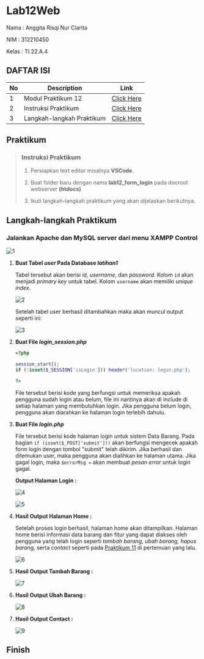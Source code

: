 # Lab12Web
Nama : Anggita Risqi Nur Clarita

NIM : 312210450

Kelas : TI.22.A.4

## DAFTAR ISI <br>
| No | Description | Link |
|-----|------|-----|
|1|Modul Praktikum 12|[Click Here](https://drive.google.com/file/d/1s6WQttG6_OT29TGUtrt5VBzUbjNcCdmZ/view)|
|2|Instruksi Praktikum|[Click Here](#instruksi-praktikum)|
|3|Langkah-langkah Praktikum|[Click Here](#langkah-langkah-praktikum)|

## Praktikum
> ### Instruksi Praktikum
> 1. Persiapkan text editor misalnya **VSCode**.
>
> 2. Buat folder baru dengan nama **lab12_form_login** pada docroot webserver **(htdocs)**
>
> 3. Ikuti langkah-langkah praktikum yang akan dijelaskan berikutnya.

## Langkah-langkah Praktikum
### Jalankan Apache dan MySQL server dari menu XAMPP Control

![1](https://github.com/AnggitaRisqiNC/Lab12Web/assets/115614419/c4341cd3-51d1-48e8-8390-9a426078e2d5)


1. **Buat Tabel *user* Pada Database *latihan1***

    Tabel tersebut akan berisi *id, username,* dan *password*. Kolom `id` akan menjadi *primary key* untuk tabel. Kolom `username` akan memiliki *unique index*.

    ![2](https://github.com/AnggitaRisqiNC/Lab12Web/assets/115614419/be064c8e-4359-4bf4-9d09-af12bdbb98fb)

    Setelah tabel user berhasil ditambahkan maka akan muncul output seperti ini:

    ![3](https://github.com/AnggitaRisqiNC/Lab12Web/assets/115614419/ef035bac-79e5-438a-a24c-5a0e2588c6eb)


2. **Buat File *login_session.php***

    ```php
    <?php

    session_start();
    if (!isset($_SESSION['isLogin'])) header('location: login.php');

    ?>
    ```

    File tersebut berisi kode yang berfungsi untuk memeriksa apakah pengguna sudah login atau belum, file ini nantinya akan di include di setiap halaman yang membutuhkan login. Jika pengguna belum login, pengguna akan diarahkan ke halaman login terlebih dahulu.


3. **Buat File *login.php***
    
    File tersebut berisi kode halaman login untuk sistem Data Barang. Pada bagian `if (isset($_POST['submit']))` akan berfungsi mengecek apakah form login dengan tombol "submit" telah dikirim. Jika berhasil dan ditemukan user, maka pengguna akan dialihkan ke halaman utama. Jika gagal login, maka `$errorMsg =` akan membuat *pesan error* untuk login gagal.


    **Output Halaman Login :**

    ![4](https://github.com/AnggitaRisqiNC/Lab12Web/assets/115614419/4896faec-f479-4e94-a922-27035ac077b1)


    ![5](https://github.com/AnggitaRisqiNC/Lab12Web/assets/115614419/68ac7ab8-40a5-4a57-ab3d-ba40cd3a2d61)


4. **Hasil Output Halaman Home :**

    Setelah proses login berhasil, halaman home akan ditampilkan. Halaman home berisi informasi data barang dan fitur yang dapat diakses oleh pengguna yang telah login seperti *tambah barang, ubah barang, hapus barang,* serta *contact* seperti pada [Praktikum 11](https://github.com/AnggitaRisqiNC/Lab11Web) di pertemuan yang lalu.


    ![6](https://github.com/AnggitaRisqiNC/Lab12Web/assets/115614419/2cd538a5-487b-4369-bfa7-53b0787030ae)



5. **Hasil Output Tambah Barang :**


    ![7](https://github.com/AnggitaRisqiNC/Lab12Web/assets/115614419/d4a15bf9-871b-499d-a664-71bf65ecf19b)



6. **Hasil Output Ubah Barang :**


    ![8](https://github.com/AnggitaRisqiNC/Lab12Web/assets/115614419/dbe91903-da4e-42d2-a370-fd710bc20f37)



7. **Hasil Output Contact :** 


    ![9](https://github.com/AnggitaRisqiNC/Lab12Web/assets/115614419/3cf8af8c-96be-439a-b970-c7a88229242a)


## Finish